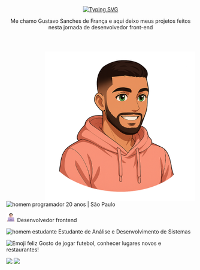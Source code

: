 <header> 
<a href="https://git.io/typing-svg">
   <img src="https://readme-typing-svg.demolab.com?font=Fira+Code&duration=3000&pause=4000&width=435&lines=Ol%C3%A1!!Bem+vindo+ao+meu+GitHub" alt="Typing SVG" />
 </a> 
 
Me chamo Gustavo Sanches de França e aqui deixo meus projetos feitos nesta jornada de desenvolvedor front-end
</header>

##

<main>
   <img align="right" alt="imagem de gustavo animada" height="400px" src="https://github.com/GuSanches1/GuSanches1/blob/main/img_gu_desenho.png">
   <p align="left"><img src="https://github.com/Tarikul-Islam-Anik/Animated-Fluent-Emojis/blob/master/Emojis/People/Boy.png" alt="homem programador" width="25" height="25" /> 20 anos | São Paulo</p> 
   <p align="left"><img src="https://github.com/Tarikul-Islam-Anik/tarikul-islam-anik/blob/main/assets/images/Man%20Technologist%20Light%20Skin%20Tone.png" alt="homem programador" width="25" height="25" /> Desenvolvedor frontend</p>
   <p align="left"><img src="https://github.com/Tarikul-Islam-Anik/Animated-Fluent-Emojis/blob/master/Emojis/People/Man%20Student.png" alt="homem estudante" width="25" height="25" /> Estudante de Análise e Desenvolvimento de Sistemas</p>
   <p align="left"><img src="https://github.com/Tarikul-Islam-Anik/Animated-Fluent-Emojis/blob/master/Emojis/Smilies/Beaming%20Face%20with%20Smiling%20Eyes.png" alt="Emoji feliz" width="25" height="25" /> Gosto de jogar futebol, conhecer lugares novos e restaurantes! </p>
</main>
<footer>
<a href="https://www.linkedin.com/in/gustavo-sanches-franca" target="_blank"><img src="https://img.shields.io/badge/-LinkedIn-%230077B5?style=for-the-badge&logo=linkedin&logoColor=white" target="_blank" /></a>
<a href="https://www.instagram.com/gustavo_s4nches/" target="_blank"><img src="https://img.shields.io/badge/-Instagram-%23E4405F?style=for-the-badge&logo=instagram&logoColor=white" target="_blank"></a>
</footer>

